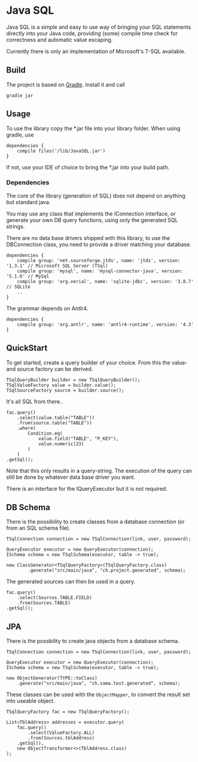 # Java SQL #

Java SQL is a simple and easy to use way of bringing your SQL statements directly into your Java code, providing (some) compile time check for correctness and automatic value escaping.

Currently there is only an implementation of Microsoft's T-SQL available.

## Build ##

The project is based on [Gradle](https://gradle.org/). Install it and call

    gradle jar
    
## Usage ##

To use the library copy the *.jar file into your library folder. When using gradle, use

    dependencies {
        compile files('/lib/JavaSQL.jar')
    }

If not, use your IDE of choice to bring the *.jar into your build path.

### Dependencies ###

The core of the library (generation of SQL) does not depend on anything but standard java.

You may use any class that implements the IConnection interface, or generate your own DB query functions, using only the generated SQL strings.

There are no data base drivers shipped with this library, to use the DBConnection class, you need to provide a driver matching your database.

    dependencies {
        compile group: 'net.sourceforge.jtds', name: 'jtds', version: '1.3.1' // Microsoft SQL Server (TSql)
        compile group: 'mysql', name: 'mysql-connector-java', version: '5.1.6' // MySql
        compile group: 'org.xerial', name: 'sqlite-jdbc', version: '3.8.7' // SQLite
        ..
    }

The grammar depends on Antlr4.

    dependencies {
        compile group: 'org.antlr', name: 'antlr4-runtime', version: '4.3'
    }

## QuickStart ##

To get started, create a query builder of your choice. From this the value- and source factory can be derived.

    TSqlQueryBuilder builder = new TSqlQueryBuilder();
    TSqlValueFactory value = builder.value();
    TSqlSourceFactory source = builder.source();

It's all SQL from there..

    fac.query()
        .select(value.table("TABLE"))
        .from(source.table("TABLE"))
        .where(
            Condition.eq(
                value.field("TABLE", "P_KEY"),
                value.numeric(23)
            )
        )
    .getSql();

Note that this only results in a query-string. The execution of the query can still be done by whatever data base driver you want.

There is an interface for the IQueryExecutor but it is not required.

## DB Schema ##

There is the possibility to create classes from a database connection (or from an SQL schema file).

    TSqlConnection connection = new TSqlConnection(link, user, password);
    
    QueryExecutor executor = new QueryExecutor(connection);
    ISchema schema = new TSqlSchema(executor, table -> true);
    
    new ClassGenerator<TSqlQueryFactory>(TSqlQueryFactory.class)
            .generate("src/main/java", "ch.project.generated", schema);

The generated sources can then be used in a query.

    fac.query()
        .select(Sources.TABLE.FIELD)
        .from(Sources.TABLE)
    .getSql();
    
## JPA ##

There is the possbility to create java objects from a database schema.

	TSqlConnection connection = new TSqlConnection(link, user, password);
	
	QueryExecutor executor = new QueryExecutor(connection);
    ISchema schema = new TSqlSchema(executor, table -> true);
	
    new ObjectGenerator(TYPE::toClass)
    	.generate("src/main/java", "ch.sama.test.generated", schema);

These classes can be used with the `ObjectMapper`, to convert the result set into useable object.

    TSqlQueryFactory fac = new TSqlQueryFactory();
    
	List<TblAddress> addresses = executor.query(
		fac.query()
			.select(ValueFactory.ALL)
			.from(Sources.tblAddress)
		.getSql(),
		new ObjectTransformer<>(TblAddress.class)
	);